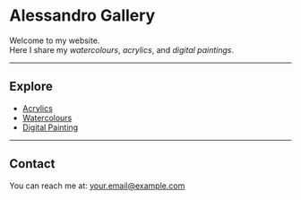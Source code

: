 

# Alessandro Gallery

Welcome to my website.  
Here I share my *watercolours*, *acrylics*, and *digital paintings*.

---

## Explore

- [Acrylics](acrylics.md)
- [Watercolours](watercolours.md)
- [Digital Painting](digital.md)

---

## Contact

You can reach me at: [your.email@example.com](mailto:your.email@example.com)
